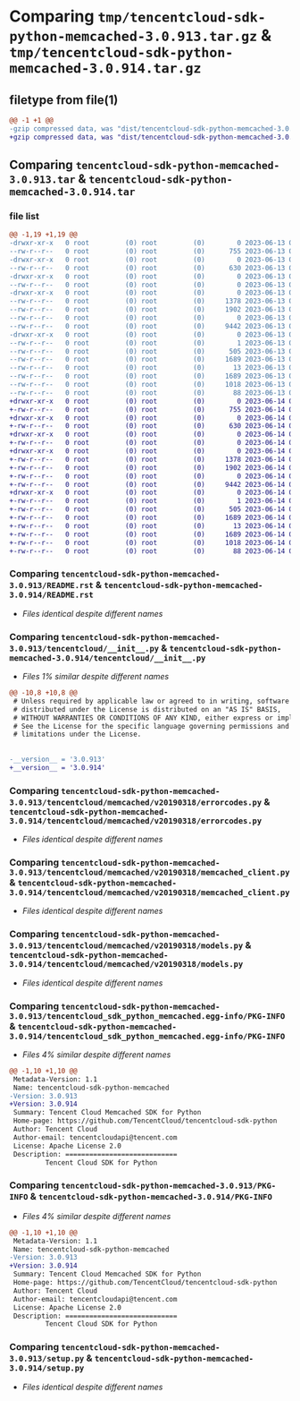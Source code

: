 # Comparing `tmp/tencentcloud-sdk-python-memcached-3.0.913.tar.gz` & `tmp/tencentcloud-sdk-python-memcached-3.0.914.tar.gz`

## filetype from file(1)

```diff
@@ -1 +1 @@
-gzip compressed data, was "dist/tencentcloud-sdk-python-memcached-3.0.913.tar", last modified: Tue Jun 13 02:14:50 2023, max compression
+gzip compressed data, was "dist/tencentcloud-sdk-python-memcached-3.0.914.tar", last modified: Wed Jun 14 00:29:57 2023, max compression
```

## Comparing `tencentcloud-sdk-python-memcached-3.0.913.tar` & `tencentcloud-sdk-python-memcached-3.0.914.tar`

### file list

```diff
@@ -1,19 +1,19 @@
-drwxr-xr-x   0 root         (0) root         (0)        0 2023-06-13 02:14:50.000000 tencentcloud-sdk-python-memcached-3.0.913/
--rw-r--r--   0 root         (0) root         (0)      755 2023-06-13 02:14:50.000000 tencentcloud-sdk-python-memcached-3.0.913/README.rst
-drwxr-xr-x   0 root         (0) root         (0)        0 2023-06-13 02:14:50.000000 tencentcloud-sdk-python-memcached-3.0.913/tencentcloud/
--rw-r--r--   0 root         (0) root         (0)      630 2023-06-13 02:14:50.000000 tencentcloud-sdk-python-memcached-3.0.913/tencentcloud/__init__.py
-drwxr-xr-x   0 root         (0) root         (0)        0 2023-06-13 02:14:50.000000 tencentcloud-sdk-python-memcached-3.0.913/tencentcloud/memcached/
--rw-r--r--   0 root         (0) root         (0)        0 2023-06-13 02:14:50.000000 tencentcloud-sdk-python-memcached-3.0.913/tencentcloud/memcached/__init__.py
-drwxr-xr-x   0 root         (0) root         (0)        0 2023-06-13 02:14:50.000000 tencentcloud-sdk-python-memcached-3.0.913/tencentcloud/memcached/v20190318/
--rw-r--r--   0 root         (0) root         (0)     1378 2023-06-13 02:14:50.000000 tencentcloud-sdk-python-memcached-3.0.913/tencentcloud/memcached/v20190318/errorcodes.py
--rw-r--r--   0 root         (0) root         (0)     1902 2023-06-13 02:14:50.000000 tencentcloud-sdk-python-memcached-3.0.913/tencentcloud/memcached/v20190318/memcached_client.py
--rw-r--r--   0 root         (0) root         (0)        0 2023-06-13 02:14:50.000000 tencentcloud-sdk-python-memcached-3.0.913/tencentcloud/memcached/v20190318/__init__.py
--rw-r--r--   0 root         (0) root         (0)     9442 2023-06-13 02:14:50.000000 tencentcloud-sdk-python-memcached-3.0.913/tencentcloud/memcached/v20190318/models.py
-drwxr-xr-x   0 root         (0) root         (0)        0 2023-06-13 02:14:50.000000 tencentcloud-sdk-python-memcached-3.0.913/tencentcloud_sdk_python_memcached.egg-info/
--rw-r--r--   0 root         (0) root         (0)        1 2023-06-13 02:14:50.000000 tencentcloud-sdk-python-memcached-3.0.913/tencentcloud_sdk_python_memcached.egg-info/dependency_links.txt
--rw-r--r--   0 root         (0) root         (0)      505 2023-06-13 02:14:50.000000 tencentcloud-sdk-python-memcached-3.0.913/tencentcloud_sdk_python_memcached.egg-info/SOURCES.txt
--rw-r--r--   0 root         (0) root         (0)     1689 2023-06-13 02:14:50.000000 tencentcloud-sdk-python-memcached-3.0.913/tencentcloud_sdk_python_memcached.egg-info/PKG-INFO
--rw-r--r--   0 root         (0) root         (0)       13 2023-06-13 02:14:50.000000 tencentcloud-sdk-python-memcached-3.0.913/tencentcloud_sdk_python_memcached.egg-info/top_level.txt
--rw-r--r--   0 root         (0) root         (0)     1689 2023-06-13 02:14:50.000000 tencentcloud-sdk-python-memcached-3.0.913/PKG-INFO
--rw-r--r--   0 root         (0) root         (0)     1018 2023-06-13 02:14:50.000000 tencentcloud-sdk-python-memcached-3.0.913/setup.py
--rw-r--r--   0 root         (0) root         (0)       88 2023-06-13 02:14:50.000000 tencentcloud-sdk-python-memcached-3.0.913/setup.cfg
+drwxr-xr-x   0 root         (0) root         (0)        0 2023-06-14 00:29:57.000000 tencentcloud-sdk-python-memcached-3.0.914/
+-rw-r--r--   0 root         (0) root         (0)      755 2023-06-14 00:29:57.000000 tencentcloud-sdk-python-memcached-3.0.914/README.rst
+drwxr-xr-x   0 root         (0) root         (0)        0 2023-06-14 00:29:57.000000 tencentcloud-sdk-python-memcached-3.0.914/tencentcloud/
+-rw-r--r--   0 root         (0) root         (0)      630 2023-06-14 00:29:57.000000 tencentcloud-sdk-python-memcached-3.0.914/tencentcloud/__init__.py
+drwxr-xr-x   0 root         (0) root         (0)        0 2023-06-14 00:29:57.000000 tencentcloud-sdk-python-memcached-3.0.914/tencentcloud/memcached/
+-rw-r--r--   0 root         (0) root         (0)        0 2023-06-14 00:29:57.000000 tencentcloud-sdk-python-memcached-3.0.914/tencentcloud/memcached/__init__.py
+drwxr-xr-x   0 root         (0) root         (0)        0 2023-06-14 00:29:57.000000 tencentcloud-sdk-python-memcached-3.0.914/tencentcloud/memcached/v20190318/
+-rw-r--r--   0 root         (0) root         (0)     1378 2023-06-14 00:29:57.000000 tencentcloud-sdk-python-memcached-3.0.914/tencentcloud/memcached/v20190318/errorcodes.py
+-rw-r--r--   0 root         (0) root         (0)     1902 2023-06-14 00:29:57.000000 tencentcloud-sdk-python-memcached-3.0.914/tencentcloud/memcached/v20190318/memcached_client.py
+-rw-r--r--   0 root         (0) root         (0)        0 2023-06-14 00:29:57.000000 tencentcloud-sdk-python-memcached-3.0.914/tencentcloud/memcached/v20190318/__init__.py
+-rw-r--r--   0 root         (0) root         (0)     9442 2023-06-14 00:29:57.000000 tencentcloud-sdk-python-memcached-3.0.914/tencentcloud/memcached/v20190318/models.py
+drwxr-xr-x   0 root         (0) root         (0)        0 2023-06-14 00:29:57.000000 tencentcloud-sdk-python-memcached-3.0.914/tencentcloud_sdk_python_memcached.egg-info/
+-rw-r--r--   0 root         (0) root         (0)        1 2023-06-14 00:29:57.000000 tencentcloud-sdk-python-memcached-3.0.914/tencentcloud_sdk_python_memcached.egg-info/dependency_links.txt
+-rw-r--r--   0 root         (0) root         (0)      505 2023-06-14 00:29:57.000000 tencentcloud-sdk-python-memcached-3.0.914/tencentcloud_sdk_python_memcached.egg-info/SOURCES.txt
+-rw-r--r--   0 root         (0) root         (0)     1689 2023-06-14 00:29:57.000000 tencentcloud-sdk-python-memcached-3.0.914/tencentcloud_sdk_python_memcached.egg-info/PKG-INFO
+-rw-r--r--   0 root         (0) root         (0)       13 2023-06-14 00:29:57.000000 tencentcloud-sdk-python-memcached-3.0.914/tencentcloud_sdk_python_memcached.egg-info/top_level.txt
+-rw-r--r--   0 root         (0) root         (0)     1689 2023-06-14 00:29:57.000000 tencentcloud-sdk-python-memcached-3.0.914/PKG-INFO
+-rw-r--r--   0 root         (0) root         (0)     1018 2023-06-14 00:29:57.000000 tencentcloud-sdk-python-memcached-3.0.914/setup.py
+-rw-r--r--   0 root         (0) root         (0)       88 2023-06-14 00:29:57.000000 tencentcloud-sdk-python-memcached-3.0.914/setup.cfg
```

### Comparing `tencentcloud-sdk-python-memcached-3.0.913/README.rst` & `tencentcloud-sdk-python-memcached-3.0.914/README.rst`

 * *Files identical despite different names*

### Comparing `tencentcloud-sdk-python-memcached-3.0.913/tencentcloud/__init__.py` & `tencentcloud-sdk-python-memcached-3.0.914/tencentcloud/__init__.py`

 * *Files 1% similar despite different names*

```diff
@@ -10,8 +10,8 @@
 # Unless required by applicable law or agreed to in writing, software
 # distributed under the License is distributed on an "AS IS" BASIS,
 # WITHOUT WARRANTIES OR CONDITIONS OF ANY KIND, either express or implied.
 # See the License for the specific language governing permissions and
 # limitations under the License.
 
 
-__version__ = '3.0.913'
+__version__ = '3.0.914'
```

### Comparing `tencentcloud-sdk-python-memcached-3.0.913/tencentcloud/memcached/v20190318/errorcodes.py` & `tencentcloud-sdk-python-memcached-3.0.914/tencentcloud/memcached/v20190318/errorcodes.py`

 * *Files identical despite different names*

### Comparing `tencentcloud-sdk-python-memcached-3.0.913/tencentcloud/memcached/v20190318/memcached_client.py` & `tencentcloud-sdk-python-memcached-3.0.914/tencentcloud/memcached/v20190318/memcached_client.py`

 * *Files identical despite different names*

### Comparing `tencentcloud-sdk-python-memcached-3.0.913/tencentcloud/memcached/v20190318/models.py` & `tencentcloud-sdk-python-memcached-3.0.914/tencentcloud/memcached/v20190318/models.py`

 * *Files identical despite different names*

### Comparing `tencentcloud-sdk-python-memcached-3.0.913/tencentcloud_sdk_python_memcached.egg-info/PKG-INFO` & `tencentcloud-sdk-python-memcached-3.0.914/tencentcloud_sdk_python_memcached.egg-info/PKG-INFO`

 * *Files 4% similar despite different names*

```diff
@@ -1,10 +1,10 @@
 Metadata-Version: 1.1
 Name: tencentcloud-sdk-python-memcached
-Version: 3.0.913
+Version: 3.0.914
 Summary: Tencent Cloud Memcached SDK for Python
 Home-page: https://github.com/TencentCloud/tencentcloud-sdk-python
 Author: Tencent Cloud
 Author-email: tencentcloudapi@tencent.com
 License: Apache License 2.0
 Description: ============================
         Tencent Cloud SDK for Python
```

### Comparing `tencentcloud-sdk-python-memcached-3.0.913/PKG-INFO` & `tencentcloud-sdk-python-memcached-3.0.914/PKG-INFO`

 * *Files 4% similar despite different names*

```diff
@@ -1,10 +1,10 @@
 Metadata-Version: 1.1
 Name: tencentcloud-sdk-python-memcached
-Version: 3.0.913
+Version: 3.0.914
 Summary: Tencent Cloud Memcached SDK for Python
 Home-page: https://github.com/TencentCloud/tencentcloud-sdk-python
 Author: Tencent Cloud
 Author-email: tencentcloudapi@tencent.com
 License: Apache License 2.0
 Description: ============================
         Tencent Cloud SDK for Python
```

### Comparing `tencentcloud-sdk-python-memcached-3.0.913/setup.py` & `tencentcloud-sdk-python-memcached-3.0.914/setup.py`

 * *Files identical despite different names*

